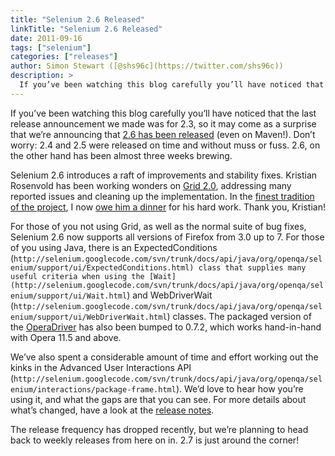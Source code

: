 ```yaml
---
title: "Selenium 2.6 Released"
linkTitle: "Selenium 2.6 Released"
date: 2011-09-16
tags: ["selenium"]
categories: ["releases"]
author: Simon Stewart ([@shs96c](https://twitter.com/shs96c))
description: >
  If you’ve been watching this blog carefully you’ll have noticed that the last release announcement we made was for 2.3...
---
```


If you’ve been watching this blog carefully you’ll have noticed that the last release announcement we made was for 2.3, so it may come as a surprise that we’re announcing that [2.6 has been released](http://seleniumhq.org/download/) (even on Maven!). Don’t worry: 2.4 and 2.5 were released on time and without muss or fuss. 2.6, on the other hand has been almost three weeks brewing.

Selenium 2.6 introduces a raft of improvements and stability fixes. Kristian Rosenvold has been working wonders on [Grid 2.0](http://code.google.com/p/selenium/wiki/Grid2), addressing many reported issues and cleaning up the implementation. In the [finest tradition of the project](http://code.google.com/p/selenium/issues/detail?id=14), I now [owe him a dinner](http://code.google.com/p/selenium/issues/detail?id=2475) for his hard work. Thank you, Kristian!

For those of you not using Grid, as well as the normal suite of bug fixes, Selenium 2.6 now supports all versions of Firefox from 3.0 up to 7. For those of you using Java, there is an ExpectedConditions (`http://selenium.googlecode.com/svn/trunk/docs/api/java/org/openqa/selenium/support/ui/ExpectedConditions.html) class that supplies many useful criteria when using the [Wait](http://selenium.googlecode.com/svn/trunk/docs/api/java/org/openqa/selenium/support/ui/Wait.html`) and WebDriverWait (`http://selenium.googlecode.com/svn/trunk/docs/api/java/org/openqa/selenium/support/ui/WebDriverWait.html`) classes. The packaged version of the [OperaDriver](http://www.opera.com/developer/tools/operadriver/) has also been bumped to 0.7.2, which works hand-in-hand with Opera 11.5 and above.

We’ve also spent a considerable amount of time and effort working out the kinks in the Advanced User Interactions API (`http://selenium.googlecode.com/svn/trunk/docs/api/java/org/openqa/selenium/interactions/package-frame.html`). We’d love to hear how you’re using it, and what the gaps are that you can see. For more details about what’s changed, have a look at the [release notes](http://code.google.com/p/selenium/source/browse/trunk/java/CHANGELOG).

The release frequency has dropped recently, but we’re planning to head back to weekly releases from here on in. 2.7 is just around the corner!